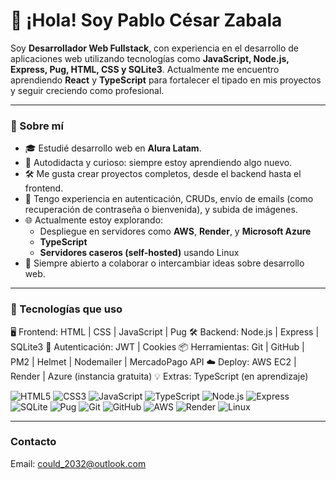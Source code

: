 # 👋 ¡Hola! Soy Pablo César Zabala

Soy **Desarrollador Web Fullstack**, con experiencia en el desarrollo de aplicaciones web utilizando tecnologías como **JavaScript, Node.js, Express, Pug, HTML, CSS y SQLite3**. Actualmente me encuentro aprendiendo **React** y **TypeScript** para fortalecer el tipado en mis proyectos y seguir creciendo como profesional.

---

### 🚀 Sobre mí

- 🎓 Estudié desarrollo web en **Alura Latam**.
- 🧠 Autodidacta y curioso: siempre estoy aprendiendo algo nuevo.
- 🛠️ Me gusta crear proyectos completos, desde el backend hasta el frontend.
- 🧪 Tengo experiencia en autenticación, CRUDs, envío de emails (como recuperación de contraseña o bienvenida), y subida de imágenes.
- 🌐 Actualmente estoy explorando:
  - Despliegue en servidores como **AWS**, **Render**, y **Microsoft Azure**
  - **TypeScript**
  - **Servidores caseros (self-hosted)** usando Linux
- 💬 Siempre abierto a colaborar o intercambiar ideas sobre desarrollo web.

---

### 🧰 Tecnologías que uso


🖥️ Frontend:   HTML | CSS | JavaScript | Pug
🛠️ Backend:    Node.js | Express | SQLite3
🔐 Autenticación: JWT | Cookies
📦 Herramientas: Git | GitHub | PM2 | Helmet | Nodemailer | MercadoPago API
☁️ Deploy:     AWS EC2 | Render | Azure (instancia gratuita)
💡 Extras:     TypeScript (en aprendizaje)

![HTML5](https://img.shields.io/badge/HTML5-E34F26?style=flat-square&logo=html5&logoColor=white)
![CSS3](https://img.shields.io/badge/CSS3-1572B6?style=flat-square&logo=css3&logoColor=white)
![JavaScript](https://img.shields.io/badge/JavaScript-F7DF1E?style=flat-square&logo=javascript&logoColor=black)
![TypeScript](https://img.shields.io/badge/TypeScript-3178C6?style=flat-square&logo=typescript&logoColor=white)
![Node.js](https://img.shields.io/badge/Node.js-339933?style=flat-square&logo=node.js&logoColor=white)
![Express](https://img.shields.io/badge/Express-000000?style=flat-square&logo=express&logoColor=white)
![SQLite](https://img.shields.io/badge/SQLite-003B57?style=flat-square&logo=sqlite&logoColor=white)
![Pug](https://img.shields.io/badge/Pug-A86454?style=flat-square&logo=pug&logoColor=white)
![Git](https://img.shields.io/badge/Git-F05032?style=flat-square&logo=git&logoColor=white)
![GitHub](https://img.shields.io/badge/GitHub-181717?style=flat-square&logo=github&logoColor=white)
![AWS](https://img.shields.io/badge/AWS-232F3E?style=flat-square&logo=amazon-aws&logoColor=white)
![Render](https://img.shields.io/badge/Render-46E3B7?style=flat-square&logo=render&logoColor=white)
![Linux](https://img.shields.io/badge/Linux-FCC624?style=flat-square&logo=linux&logoColor=black)

---

### Contacto ###

Email: could_2032@outlook.com
